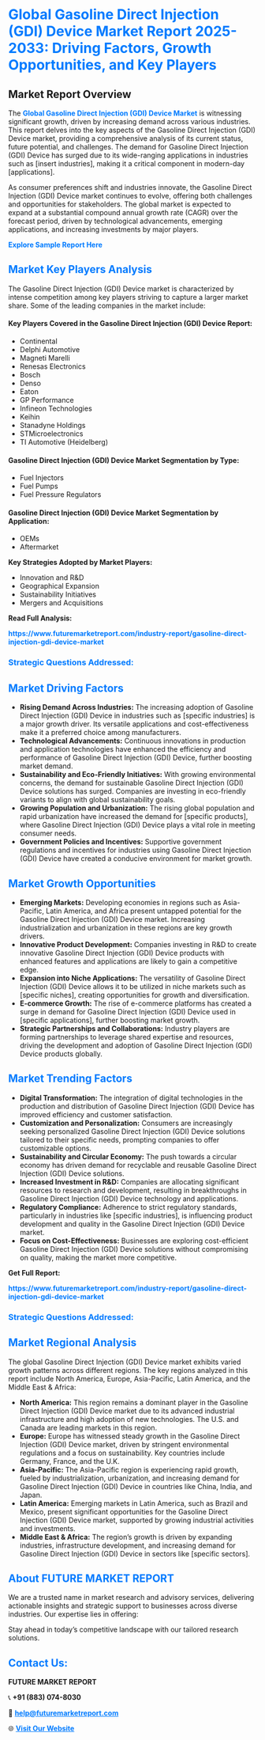 <h1 style="color: #007BFF;">Global Gasoline Direct Injection (GDI) Device Market Report 2025-2033: Driving Factors, Growth Opportunities, and Key Players</h1>

<section id="overview">
<h2>Market Report Overview</h2>
<p>The <a href="https://www.futuremarketreport.com/industry-report/gasoline-direct-injection-gdi-device-market" style="color: #007BFF; text-decoration: none;"><strong>Global Gasoline Direct Injection (GDI) Device Market</strong></a> is witnessing significant growth, driven by increasing demand across various industries. This report delves into the key aspects of the Gasoline Direct Injection (GDI) Device market, providing a comprehensive analysis of its current status, future potential, and challenges. The demand for Gasoline Direct Injection (GDI) Device has surged due to its wide-ranging applications in industries such as [insert industries], making it a critical component in modern-day [applications].</p>
<p>As consumer preferences shift and industries innovate, the Gasoline Direct Injection (GDI) Device market continues to evolve, offering both challenges and opportunities for stakeholders. The global market is expected to expand at a substantial compound annual growth rate (CAGR) over the forecast period, driven by technological advancements, emerging applications, and increasing investments by major players.</p>
</section>

<section id="overview">
<p><a href="https://www.futuremarketreport.com/request-sample/reportId=54989" style="color: #007BFF; text-decoration: none;"><strong>Explore Sample Report Here</strong></a></p>
</section>

<section id="key-players">
<h2 style="color: #007BFF;">Market Key Players Analysis</h2>
<p>The Gasoline Direct Injection (GDI) Device market is characterized by intense competition among key players striving to capture a larger market share. Some of the leading companies in the market include:</p>
<h4>Key Players Covered in the Gasoline Direct Injection (GDI) Device Report:</h4>
<ul><li>Continental</li><li>Delphi Automotive</li><li>Magneti Marelli</li><li>Renesas Electronics</li><li>Bosch</li><li>Denso</li><li>Eaton</li><li>GP Performance</li><li>Infineon Technologies</li><li>Keihin</li><li>Stanadyne Holdings</li><li>STMicroelectronics</li><li>TI Automotive (Heidelberg)</li></ul>
<h4>Gasoline Direct Injection (GDI) Device Market Segmentation by Type:</h4>
<ul><li>Fuel Injectors</li><li>Fuel Pumps</li><li>Fuel Pressure Regulators</li></ul>

<h4>Gasoline Direct Injection (GDI) Device Market Segmentation by Application:</h4>
<ul><li>OEMs</li><li>Aftermarket</li></ul>
<p><strong>Key Strategies Adopted by Market Players:</strong></p>
<ul>
<li>Innovation and R&D</li>
<li>Geographical Expansion</li>
<li>Sustainability Initiatives</li>
<li>Mergers and Acquisitions</li>
</ul>
</section>

<section>
<p><strong>Read Full Analysis: </strong></p><a href="https://www.futuremarketreport.com/industry-report/gasoline-direct-injection-gdi-device-market" style="color: #007BFF; text-decoration: none;"><strong>https://www.futuremarketreport.com/industry-report/gasoline-direct-injection-gdi-device-market</strong></a>
<h3 style="color: #007BFF;">Strategic Questions Addressed:</h3>
</section>

<section id="driving-factors">
<h2 style="color: #007BFF;">Market Driving Factors</h2>
<ul>
<li><strong>Rising Demand Across Industries:</strong> The increasing adoption of Gasoline Direct Injection (GDI) Device in industries such as [specific industries] is a major growth driver. Its versatile applications and cost-effectiveness make it a preferred choice among manufacturers.</li>
<li><strong>Technological Advancements:</strong> Continuous innovations in production and application technologies have enhanced the efficiency and performance of Gasoline Direct Injection (GDI) Device, further boosting market demand.</li>
<li><strong>Sustainability and Eco-Friendly Initiatives:</strong> With growing environmental concerns, the demand for sustainable Gasoline Direct Injection (GDI) Device solutions has surged. Companies are investing in eco-friendly variants to align with global sustainability goals.</li>
<li><strong>Growing Population and Urbanization:</strong> The rising global population and rapid urbanization have increased the demand for [specific products], where Gasoline Direct Injection (GDI) Device plays a vital role in meeting consumer needs.</li>
<li><strong>Government Policies and Incentives:</strong> Supportive government regulations and incentives for industries using Gasoline Direct Injection (GDI) Device have created a conducive environment for market growth.</li>
</ul>
</section>

<section id="growth-opportunities">
<h2 style="color: #007BFF;">Market Growth Opportunities</h2>
<ul>
<li><strong>Emerging Markets:</strong> Developing economies in regions such as Asia-Pacific, Latin America, and Africa present untapped potential for the Gasoline Direct Injection (GDI) Device market. Increasing industrialization and urbanization in these regions are key growth drivers.</li>
<li><strong>Innovative Product Development:</strong> Companies investing in R&D to create innovative Gasoline Direct Injection (GDI) Device products with enhanced features and applications are likely to gain a competitive edge.</li>
<li><strong>Expansion into Niche Applications:</strong> The versatility of Gasoline Direct Injection (GDI) Device allows it to be utilized in niche markets such as [specific niches], creating opportunities for growth and diversification.</li>
<li><strong>E-commerce Growth:</strong> The rise of e-commerce platforms has created a surge in demand for Gasoline Direct Injection (GDI) Device used in [specific applications], further boosting market growth.</li>
<li><strong>Strategic Partnerships and Collaborations:</strong> Industry players are forming partnerships to leverage shared expertise and resources, driving the development and adoption of Gasoline Direct Injection (GDI) Device products globally.</li>
</ul>
</section>

<section id="trending-factors">
<h2 style="color: #007BFF;">Market Trending Factors</h2>
<ul>
<li><strong>Digital Transformation:</strong> The integration of digital technologies in the production and distribution of Gasoline Direct Injection (GDI) Device has improved efficiency and customer satisfaction.</li>
<li><strong>Customization and Personalization:</strong> Consumers are increasingly seeking personalized Gasoline Direct Injection (GDI) Device solutions tailored to their specific needs, prompting companies to offer customizable options.</li>
<li><strong>Sustainability and Circular Economy:</strong> The push towards a circular economy has driven demand for recyclable and reusable Gasoline Direct Injection (GDI) Device solutions.</li>
<li><strong>Increased Investment in R&D:</strong> Companies are allocating significant resources to research and development, resulting in breakthroughs in Gasoline Direct Injection (GDI) Device technology and applications.</li>
<li><strong>Regulatory Compliance:</strong> Adherence to strict regulatory standards, particularly in industries like [specific industries], is influencing product development and quality in the Gasoline Direct Injection (GDI) Device market.</li>
<li><strong>Focus on Cost-Effectiveness:</strong> Businesses are exploring cost-efficient Gasoline Direct Injection (GDI) Device solutions without compromising on quality, making the market more competitive.</li>
</ul>
</section>

<section>
<p><strong>Get Full Report: </strong></p><a href="https://www.futuremarketreport.com/industry-report/gasoline-direct-injection-gdi-device-market" style="color: #007BFF; text-decoration: none;"><strong>https://www.futuremarketreport.com/industry-report/gasoline-direct-injection-gdi-device-market</strong></a>
<h3 style="color: #007BFF;">Strategic Questions Addressed:</h3>
</section>


<section id="regional-analysis">
<h2 style="color: #007BFF;">Market Regional Analysis</h2>
<p>The global Gasoline Direct Injection (GDI) Device market exhibits varied growth patterns across different regions. The key regions analyzed in this report include North America, Europe, Asia-Pacific, Latin America, and the Middle East & Africa:</p>
<ul>
<li><strong>North America:</strong> This region remains a dominant player in the Gasoline Direct Injection (GDI) Device market due to its advanced industrial infrastructure and high adoption of new technologies. The U.S. and Canada are leading markets in this region.</li>
<li><strong>Europe:</strong> Europe has witnessed steady growth in the Gasoline Direct Injection (GDI) Device market, driven by stringent environmental regulations and a focus on sustainability. Key countries include Germany, France, and the U.K.</li>
<li><strong>Asia-Pacific:</strong> The Asia-Pacific region is experiencing rapid growth, fueled by industrialization, urbanization, and increasing demand for Gasoline Direct Injection (GDI) Device in countries like China, India, and Japan.</li>
<li><strong>Latin America:</strong> Emerging markets in Latin America, such as Brazil and Mexico, present significant opportunities for the Gasoline Direct Injection (GDI) Device market, supported by growing industrial activities and investments.</li>
<li><strong>Middle East & Africa:</strong> The region’s growth is driven by expanding industries, infrastructure development, and increasing demand for Gasoline Direct Injection (GDI) Device in sectors like [specific sectors].</li>
</ul>
</section>

<footer>
<h2 style="color: #007BFF;">About FUTURE MARKET REPORT</h2>
<p>We are a trusted name in market research and advisory services, delivering actionable insights and strategic support to businesses across diverse industries. Our expertise lies in offering:</p>

<p>Stay ahead in today’s competitive landscape with our tailored research solutions.</p>

<h2 style="color: #007BFF;">Contact Us:</h2>
<p><strong>FUTURE MARKET REPORT</strong></p>
<p>📞 <strong>+91 (883) 074-8030</strong></p>
<p>📧 <strong><a href="mailto:help@futuremarketreport.com" style="color: #007BFF;">help@futuremarketreport.com</a></strong></p>
<p>🌐 <strong><a href="https://www.futuremarketreport.com/" style="color: #007BFF;">Visit Our Website</a></strong></p>
</footer>